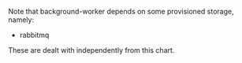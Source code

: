 Note that background-worker depends on some provisioned storage, namely:

- rabbitmq

These are dealt with independently from this chart.
